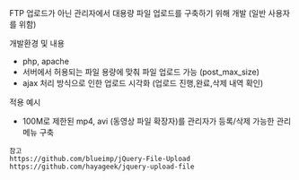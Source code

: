 
FTP 업로드가 아닌 관리자에서 대용량 파일 업로드를 구축하기 위해 개발 (일반 사용자를 위함)

개발환경 및 내용
- php, apache
- 서버에서 허용되는 파일 용량에 맞춰 파일 업로드 가능 (post_max_size)
- ajax 처리 방식으로 인한 업로드 시각화 (업로드 진행,완료,삭제 내역 확인)

적용 예시
- 100M로 제한된 mp4, avi (동영상 파일 확장자)를 관리자가 등록/삭제 가능한 관리 메뉴 구축

``````
참고
https://github.com/blueimp/jQuery-File-Upload
https://github.com/hayageek/jquery-upload-file
